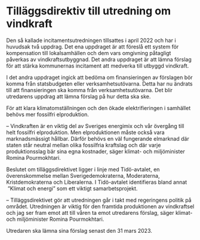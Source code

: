 # Tilläggsdirektiv till utredning om vindkraft

Den så kallade incitamentsutredningen tillsattes i april 2022 och har i huvudsak två uppdrag. Det ena uppdraget är att föreslå ett system för kompensation till lokalsamhällen och dem vars omgivning påtagligt påverkas av vindkraftsutbyggnad. Det andra uppdraget är att lämna förslag för att stärka kommunernas incitament att medverka till utbyggd vindkraft.

I det andra uppdraget ingick att bedöma om finansieringen av förslagen bör komma från statsbudgeten eller verksamhetsutövarna. Detta har nu ändrats till att finansieringen ska komma från verksamhetsutövarna. Det blir utredarens uppdrag att lämna förslag på hur detta ska ske.

För att klara klimatomställningen och den ökade elektrifieringen i samhället behövs mer fossilfri elproduktion.

– Vindkraften är en viktig del av Sveriges energimix och vår övergång till helt fossilfri elproduktion. Men elproduktionen måste också vara marknadsmässigt hållbar. Därför behövs en väl fungerande elmarknad där staten står neutral mellan olika fossilfria kraftslag och där varje produktionsslag bär sina egna kostnader, säger klimat- och miljöminister Romina Pourmokhtari.

Beslutet om tilläggsdirektivet ligger i linje med Tidö-avtalet, en överenskommelse mellan Sverigedemokraterna, Moderaterna, Kristdemokraterna och Liberalerna. I Tidö-avtalet identifieras bland annat  ”Klimat och energi” som ett viktigt samarbetsprojekt.

– Tilläggsdirektivet gör att utredningen går i takt med regeringens politik på området. Utredningen är viktig för den framtida produktionen av vindkraftsel och jag ser fram emot att till våren ta emot utredarens förslag, säger klimat- och miljöminister Romina Pourmokhtari.

Utredaren ska lämna sina förslag senast den 31 mars 2023.
